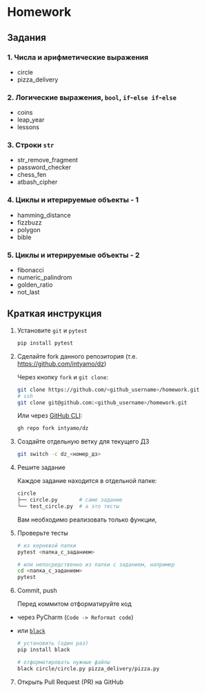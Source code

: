 # Homework

## Задания

### 1. Числа и арифметические выражения

- circle
- pizza_delivery

### 2. Логические выражения, `bool`, `if`-`else if`-`else`

- coins
- leap_year
- lessons

### 3. Строки `str`

- str_remove_fragment
- password_checker
- chess_fen
- atbash_cipher

### 4. Циклы и итерируемые объекты - 1

- hamming_distance
- fizzbuzz
- polygon
- bible

### 5. Циклы и итерируемые объекты - 2

- fibonacci
- numeric_palindrom
- golden_ratio
- not_last

## Краткая инструкция

1. Установите `git` и `pytest`

    ```sh
    pip install pytest
    ```

2. Сделайте fork данного репозитория (т.е. https://github.com/intyamo/dz)

   Через кнопку `fork` и `git clone`:

    ```sh
    git clone https://github.com/<github_username>/homework.git
    # ssh
    git clone git@github.com:<github_username>/homework.git
    ```

   Или через [GitHub CLI](https://github.com/cli/cli#installation):

    ```sh
    gh repo fork intyamo/dz
    ```

3. Создайте отдельную ветку для текущего ДЗ

    ```sh
    git switch -c dz_<номер_дз>
    ```

4. Решите задание

   Каждое задание находится в отдельной папке:

    ```sh
    circle
    ├── circle.py       # само задание
    └── test_circle.py  # а это тесты
    ```

   Вам необходимо реализовать только функции,

5. Проверьте тесты

    ```sh
    # из корневой папки
    pytest <папка_с_заданием>

    # или непосредственно из папки с заданием, например
    cd <папка_с_заданием>
    pytest
    ```

6. Commit, push

   Перед коммитом отформатируйте код

  - через PyCharm (`Code -> Reformat code`)
  - или [`black`](https://github.com/psf/black)

    ```sh
    # установить (один раз)
    pip install black

    # отформатировать нужные файлы
    black circle/circle.py pizza_delivery/pizza.py
    ```

7. Открыть Pull Request (PR) на GitHub
